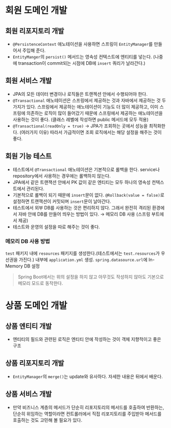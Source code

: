 # 회원 도메인 개발

## 회원 리포지토리 개발

- `@PersistenceContext` 애노테이션을 사용하면 스프링이 `EntityManager`를 만들어서 주입해 준다.
- `EntityManger`의 `persist()` 메서드는 영속성 컨텍스트에 엔티티를 넣는다. (나중에 transaction이 commit되는 시점에 DB에 `insert` 쿼리가 날라간다.)

## 회원 서비스 개발

- JPA의 모든 데이터 변경이나 로직들은 트랜젝션 안에서 수행되어야 한다.
- `@Transactional` 애노테이션은 스프링에서 제공하는 것과 자바에서 제공하는 것 두 가지가 있다. 스프링에서 제공하는 애노테이션이 기능도 더 많이 제공하고, 이미 스프링에 의존하는 로직이 많이 들어갔기 때문에 스프링에서 제공하는 애노테이션을 사용하는 것이 좋다. (클래스 레벨에 작성하면 public 메서드에 모두 적용)
- `@Transactional(readOnly = true)` → JPA가 조회하는 곳에서 성능을 최적화한다. (여러가지 이유)
  따라서 가급적이면 조회 로직에서는 해당 설정을 해주는 것이 좋다.

## 회원 기능 테스트

- 테스트에서 `@Transactional` 애노테이션은 기본적으로 롤백을 한다. service나 repository에서 사용하는 경우에는 롤백하지 않는다.
- JPA에서 같은 트랜잭션 안에서 PK 값이 같은 엔티티는 모두 하나의 영속성 컨텍스트에서 관리된다.
- 기본적으로 롤백이 되기 때문에 `insert`문이 없다. `@Rollback(value = false)`로 설정하면 트랜잭션이 커밋되며 `insert`문이 날아간다.
- 테스트에서 외부 DB를 사용하는 것은 편리하지 않다. 그래서 완전히 격리된 환경에서 자바 안에 DB를 만들어 띄우는 방법이 있다. → 메모리 DB 사용 (스프링 부트에서 제공)
- 테스트와 운영의 설정을 따로 해주는 것이 좋다.

### 메모리 DB 사용 방법

`test` 패키지 내에 `resources` 패키지를 생성한다.(테스트에서는 `test.resources`가 우선권을 가진다.) 내부에 `application.yml` 생성. `spring.datasource.url`에 In-Memory DB 설정

> Spring Boot에서는 위의 설정을 하지 않고 아무것도 작성하지 않아도 기본으로 메모리 모드로 동작한다.

# 상품 도메인 개발

## 상품 엔티티 개발

- 엔티티의 필드와 관련된 로직은 엔티티 안에 작성하는 것이 객체 지향적이고 좋은 구조

## 상품 리포지토리 개발

- `EntityManager`의 `merge()`는 update와 유사하다. 자세한 내용은 뒤에서 배운다.

## 상품 서비스 개발

- 만약 비즈니스 계층의 메서드가 단순히 리포지토리의 메서드를 호출하여 반환하는, 단순히 위임하는 역할이라면 컨트롤러에서 직접 리포지토리를 주입받아 메서드를 호출하는 것도 고민해 볼 필요가 있다.